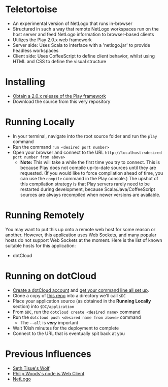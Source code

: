 # Teletortoise

* An experimental version of NetLogo that runs in-browser
* Structured in such a way that remote NetLogo workspaces run on the host server and feed NetLogo information to browser-based clients
* Utilizes the Play 2.0.x web framework
* Server side: Uses Scala to interface with a 'netlogo.jar' to provide headless workspaces
* Client side: Uses CoffeeScript to define client behavior, whilst using HTML and CSS to define the visual structure

# Installing

* [Obtain a 2.0.x release of the Play framework](http://www.playframework.org/download)
* Download the source from this very repository

# Running Locally

* In your terminal, navigate into the root source folder and run the `play` command
* Run the command `run <desired port number>`
* Open your browser and connect to the URL `http://localhost:<desired port number from above>`
  * __Note:__ This will take a while the first time you try to connect.  This is because Play does not compile up-to-date sources until they are requested.  (If you would like to force compilation ahead of time, you can use the `compile` command in the Play console.)  The upshot of this compilation strategy is that Play servers rarely need to be restarted during development, because Scala/Java/CoffeeScript sources are always recompiled when newer versions are available.

# Running Remotely

You may want to put this up onto a remote web host for some reason or another.  However, this application uses Web Sockets, and many popular hosts do not support Web Sockets at the moment.  Here is the list of known suitable hosts for this application:

* dotCloud

# Running on dotCloud

* [Create a dotCloud account](https://www.dotcloud.com/) and [get your command line all set up](http://docs.dotcloud.com/0.4/firststeps/install/#installation-instructions).
* Clone a copy of [this repo](https://github.com/mchv/play2-on-dotcloud) into a directory we'll call `$DC`
* Place your application source (as obtained in the __Running Locally__ section) into `$DC/application`
* From `$DC`, run the `dotcloud create <desired name>` command
* Run the `dotcloud push <desired name from above>` command
  * The `--all` is ___very___ important
* Wait 10ish minutes for the deployment to complete
* Connect to the URL that is eventually spit back at you

# Previous Influences

* [Seth Tisue's Wolf](https://github.com/SethTisue/Wolf)
* [Philip Woods's node.js Web Client](https://github.com/NetLogo/NetLogo-Web-Client)
* [NetLogo](https://github.com/NetLogo/NetLogo)
